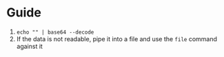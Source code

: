 
# Guide

1. `echo "" | base64 --decode`
2. If the data is not readable, pipe it into a file and use the `file` command against it

